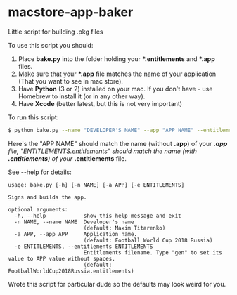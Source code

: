 # macstore-app-baker
Little script for building .pkg files

To use this script you should:

1. Place <b>bake.py</b> into the folder holding your <b> *.entitlements</b> and <b> *.app</b> files.
2. Make sure that your <b>*.app</b> file matches the name of your application (That you want to see in mac store).
3. Have <b>Python</b> (3 or 2) installed on your mac. If you don't have - use Homebrew to install it (or in any other way).
4. Have <b>Xcode</b> (better latest, but this is not very important)

To run this script:

```bash
$ python bake.py --name "DEVELOPER'S NAME" --app "APP NAME" --entitlements "ENTITLEMENTS.entitlements"
```
Here's the "APP NAME" should match the name (without <b>.app</b>) of your <b>*.app</b> file,
"ENTITLEMENTS.entitlements" should match the name (with <b>.entitlements</b>) of your <b>*.entitlements</b> file.

See --help for details:

```
usage: bake.py [-h] [-n NAME] [-a APP] [-e ENTITLEMENTS]

Signs and builds the app.

optional arguments:
  -h, --help            show this help message and exit
  -n NAME, --name NAME  Developer's name 
                        (default: Maxim Titarenko)
  -a APP, --app APP     Application name. 
                        (default: Football World Cup 2018 Russia)
  -e ENTITLEMENTS, --entitlements ENTITLEMENTS
                        Entitlements filename. Type "gen" to set its value to APP value without spaces. 
                        (default: FootballWorldCup2018Russia.entitlements)
```

Wrote this script for particular dude so the defaults may look weird for you.
